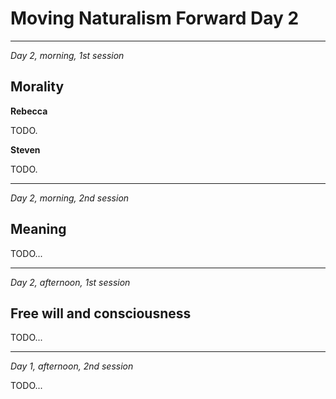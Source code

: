 Moving Naturalism Forward Day 2
================================================================================

--------------------------------------------------------------------------------

*Day 2, morning, 1st session*

Morality
--------------------------------------------------------------------------------

**Rebecca**

TODO.


**Steven**

TODO.


--------------------------------------------------------------------------------

*Day 2, morning, 2nd session*

Meaning
--------------------------------------------------------------------------------

TODO...


--------------------------------------------------------------------------------

*Day 2, afternoon, 1st session*

Free will and consciousness
--------------------------------------------------------------------------------

TODO...


--------------------------------------------------------------------------------

*Day 1, afternoon, 2nd session*

TODO...



